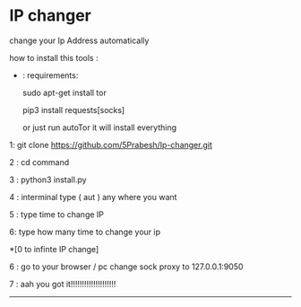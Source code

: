 # IP changer
change your Ip Address automatically  


how to install this tools :

* : requirements:

  sudo apt-get install tor
  
  pip3 install requests[socks]
  
  or just run autoTor it will install everything

1: git clone https://github.com/5Prabesh/Ip-changer.git

2 : cd command

3 : python3 install.py

4 : interminal type ( aut ) any where you want
  
5 : type time to change IP

6: type how many time to change your ip 

*[0 to infinte IP change]

6 : go to your browser / pc  change sock proxy to 127.0.0.1:9050

7 : aah you got it!!!!!!!!!!!!!!!!!!!!

----------------------------------------------------------
